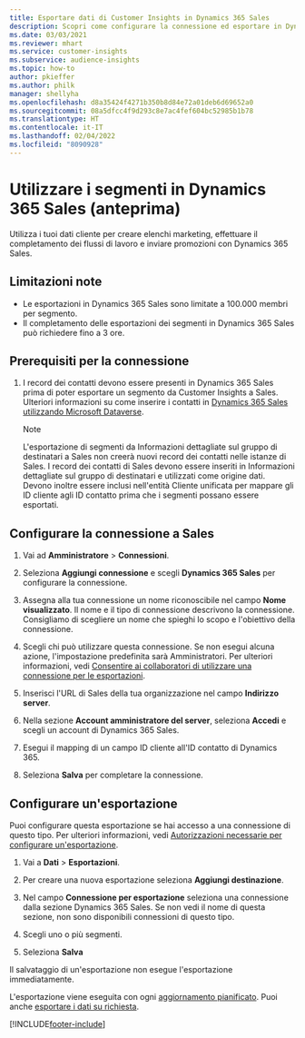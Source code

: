 ```yaml
---
title: Esportare dati di Customer Insights in Dynamics 365 Sales
description: Scopri come configurare la connessione ed esportare in Dynamics 365 Sales.
ms.date: 03/03/2021
ms.reviewer: mhart
ms.service: customer-insights
ms.subservice: audience-insights
ms.topic: how-to
author: pkieffer
ms.author: philk
manager: shellyha
ms.openlocfilehash: d8a35424f4271b350b8d84e72a01deb6d69652a0
ms.sourcegitcommit: 08a5dfcc4f9d293c8e7ac4fef604bc52985b1b78
ms.translationtype: HT
ms.contentlocale: it-IT
ms.lasthandoff: 02/04/2022
ms.locfileid: "8090928"
---
```

# <a name="use-segments-in-dynamics-365-sales-preview"></a>Utilizzare i segmenti in Dynamics 365 Sales (anteprima)



Utilizza i tuoi dati cliente per creare elenchi marketing, effettuare il completamento dei flussi di lavoro e inviare promozioni con Dynamics 365 Sales.

## <a name="known-limitations"></a>Limitazioni note

- Le esportazioni in Dynamics 365 Sales sono limitate a 100.000 membri per segmento.
- Il completamento delle esportazioni dei segmenti in Dynamics 365 Sales può richiedere fino a 3 ore. 

## <a name="prerequisite-for-connection"></a>Prerequisiti per la connessione

1. I record dei contatti devono essere presenti in Dynamics 365 Sales prima di poter esportare un segmento da Customer Insights a Sales. Ulteriori informazioni su come inserire i contatti in [Dynamics 365 Sales utilizzando Microsoft Dataverse](connect-power-query.md).

   > [!NOTE]
   > L'esportazione di segmenti da Informazioni dettagliate sul gruppo di destinatari a Sales non creerà nuovi record dei contatti nelle istanze di Sales. I record dei contatti di Sales devono essere inseriti in Informazioni dettagliate sul gruppo di destinatari e utilizzati come origine dati. Devono inoltre essere inclusi nell'entità Cliente unificata per mappare gli ID cliente agli ID contatto prima che i segmenti possano essere esportati.

## <a name="set-up-the-connection-to-sales"></a>Configurare la connessione a Sales

1. Vai ad **Amministratore** > **Connessioni**.

1. Seleziona **Aggiungi connessione** e scegli **Dynamics 365 Sales** per configurare la connessione.

1. Assegna alla tua connessione un nome riconoscibile nel campo **Nome visualizzato**. Il nome e il tipo di connessione descrivono la connessione. Consigliamo di scegliere un nome che spieghi lo scopo e l'obiettivo della connessione.

1. Scegli chi può utilizzare questa connessione. Se non esegui alcuna azione, l'impostazione predefinita sarà Amministratori. Per ulteriori informazioni, vedi [Consentire ai collaboratori di utilizzare una connessione per le esportazioni](connections.md#allow-contributors-to-use-a-connection-for-exports).

1. Inserisci l'URL di Sales della tua organizzazione nel campo **Indirizzo server**.

1. Nella sezione **Account amministratore del server**, seleziona **Accedi** e scegli un account di Dynamics 365 Sales.

1. Esegui il mapping di un campo ID cliente all'ID contatto di Dynamics 365.

1. Seleziona **Salva** per completare la connessione. 

## <a name="configure-an-export"></a>Configurare un'esportazione

Puoi configurare questa esportazione se hai accesso a una connessione di questo tipo. Per ulteriori informazioni, vedi [Autorizzazioni necessarie per configurare un'esportazione](export-destinations.md#set-up-a-new-export).

1. Vai a **Dati** > **Esportazioni**.

1. Per creare una nuova esportazione seleziona **Aggiungi destinazione**.

1. Nel campo **Connessione per esportazione** seleziona una connessione dalla sezione Dynamics 365 Sales. Se non vedi il nome di questa sezione, non sono disponibili connessioni di questo tipo.

1. Scegli uno o più segmenti.

1. Seleziona **Salva**

Il salvataggio di un'esportazione non esegue l'esportazione immediatamente.

L'esportazione viene eseguita con ogni [aggiornamento pianificato](system.md#schedule-tab). Puoi anche [esportare i dati su richiesta](export-destinations.md#run-exports-on-demand). 

[!INCLUDE[footer-include](../includes/footer-banner.md)]
